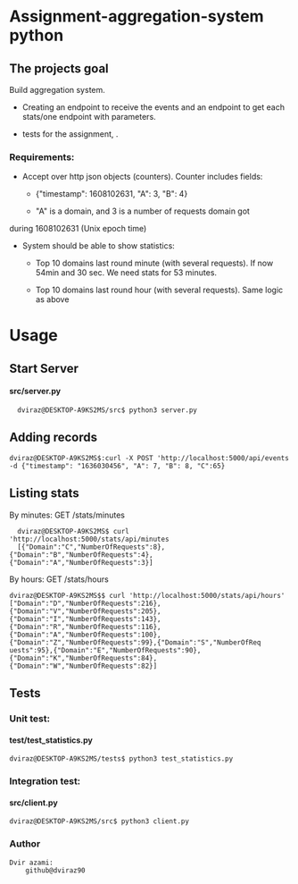 # Assignment-aggregation-system python
## The projects goal


Build aggregation system. 

* Creating an endpoint to receive the events and an endpoint to get each stats/one endpoint with parameters.

* tests for the assignment, .

### Requirements:

* Accept over http json objects (counters). Counter includes fields: 

  * {"timestamp": 1608102631, "A": 3, "B": 4}

  * "A" is a domain, and 3 is a number of requests domain got 

during 1608102631 (Unix epoch time)

* System should be able to show statistics​:

  * Top 10 domains last round minute (with several requests). If now 54min and 30 sec. We need stats for 53 minutes.

  * Top 10 domains last round hour (with several requests). Same logic as above 
  
 # Usage
  ## Start Server
  
  #### src/server.py 
  
      dviraz@DESKTOP-A9KS2MS/src$ python3 server.py
     
  ## Adding records 
    dviraz@DESKTOP-A9KS2MS$:curl -X POST 'http://localhost:5000/api/events -d {"timestamp": "1636030456", "A": 7, "B": 8, "C":65}
   
   
  ## Listing stats
  By minutes:
    GET /stats/minutes
                   
      dviraz@DESKTOP-A9KS2MS$ curl 'http://localhost:5000/stats/api/minutes
      [{"Domain":"C","NumberOfRequests":8},{"Domain":"B","NumberOfRequests":4},{"Domain":"A","NumberOfRequests":3}]
       
  By hours:
    GET /stats/hours
                       
    dviraz@DESKTOP-A9KS2MS$$ curl 'http://localhost:5000/stats/api/hours'     
    ["Domain":"D","NumberOfRequests":216},{"Domain":"V","NumberOfRequests":205},{"Domain":"I","NumberOfRequests":143},{"Domain":"R","NumberOfRequests":116},{"Domain":"A","NumberOfRequests":100},{"Domain":"Z","NumberOfRequests":99},{"Domain":"S","NumberOfReq
    uests":95},{"Domain":"E","NumberOfRequests":90},{"Domain":"K","NumberOfRequests":84},{"Domain":"W","NumberOfRequests":82}]
    
    
       
 ## Tests
 ### Unit test:
 #### test/test_statistics.py
    dviraz@DESKTOP-A9KS2MS/tests$ python3 test_statistics.py
 ### Integration test: 
 #### src/client.py
    dviraz@DESKTOP-A9KS2MS/src$ python3 client.py
    
    
 ### Author

    Dvir azami:
        github@dviraz90
